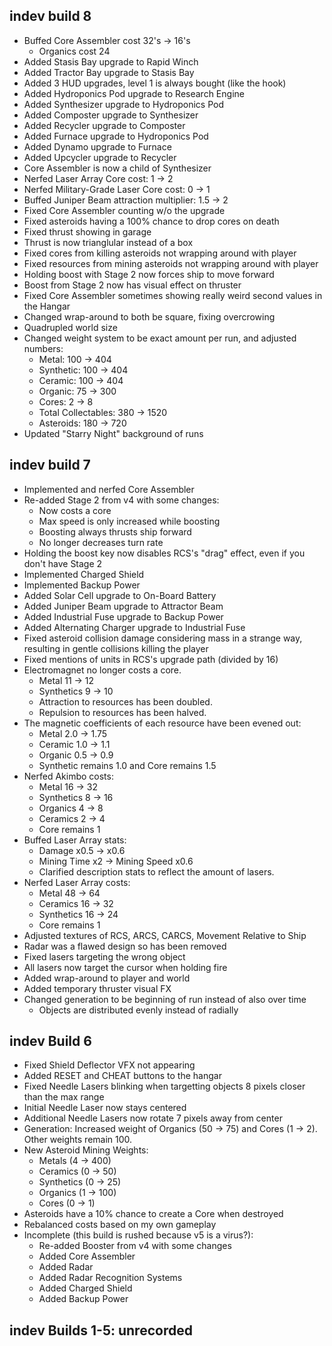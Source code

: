 ## indev build 8

- Buffed Core Assembler cost 32's -> 16's
	- Organics cost 24
- Added Stasis Bay upgrade to Rapid Winch
- Added Tractor Bay upgrade to Stasis Bay
- Added 3 HUD upgrades, level 1 is always bought (like the hook)
- Added Hydroponics Pod upgrade to Research Engine
- Added Synthesizer upgrade to Hydroponics Pod
- Added Composter upgrade to Synthesizer
- Added Recycler upgrade to Composter
- Added Furnace upgrade to Hydroponics Pod
- Added Dynamo upgrade to Furnace
- Added Upcycler upgrade to Recycler
- Core Assembler is now a child of Synthesizer
- Nerfed Laser Array Core cost: 1 -> 2
- Nerfed Military-Grade Laser Core cost: 0 -> 1
- Buffed Juniper Beam attraction multiplier: 1.5 -> 2
- Fixed Core Assembler counting w/o the upgrade
- Fixed asteroids having a 100% chance to drop cores on death
- Fixed thrust showing in garage
- Thrust is now trianglular instead of a box
- Fixed cores from killing asteroids not wrapping around with player
- Fixed resources from mining asteroids not wrapping around with player
- Holding boost with Stage 2 now forces ship to move forward
- Boost from Stage 2 now has visual effect on thruster
- Fixed Core Assembler sometimes showing really weird second values in the Hangar
- Changed wrap-around to both be square, fixing overcrowing
- Quadrupled world size
- Changed weight system to be exact amount per run, and adjusted numbers:
	- Metal: 100 -> 404
	- Synthetic: 100 -> 404
	- Ceramic: 100 -> 404
	- Organic: 75 -> 300
	- Cores: 2 -> 8
	- Total Collectables: 380 -> 1520
	- Asteroids: 180 -> 720
- Updated "Starry Night" background of runs

## indev build 7

- Implemented and nerfed Core Assembler
- Re-added Stage 2 from v4 with some changes:
	- Now costs a core
	- Max speed is only increased while boosting
	- Boosting always thrusts ship forward
	- No longer decreases turn rate
- Holding the boost key now disables RCS's "drag" effect, even if you don't have Stage 2
- Implemented Charged Shield
- Implemented Backup Power
- Added Solar Cell upgrade to On-Board Battery
- Added Juniper Beam upgrade to Attractor Beam
- Added Industrial Fuse upgrade to Backup Power
- Added Alternating Charger upgrade to Industrial Fuse
- Fixed asteroid collision damage considering mass in a strange way, resulting in gentle collisions killing the player
- Fixed mentions of units in RCS's upgrade path (divided by 16)
- Electromagnet no longer costs a core.
	- Metal 11 -> 12
	- Synthetics 9 -> 10
	- Attraction to resources has been doubled.
	- Repulsion to resources has been halved.
- The magnetic coefficients of each resource have been evened out:
	- Metal 2.0 -> 1.75
	- Ceramic 1.0 -> 1.1
	- Organic 0.5 -> 0.9
	- Synthetic remains 1.0 and Core remains 1.5
- Nerfed Akimbo costs:
	- Metal 16 -> 32
	- Synthetics 8 -> 16
	- Organics 4 -> 8
	- Ceramics 2 -> 4
	- Core remains 1
- Buffed Laser Array stats:
	- Damage x0.5 -> x0.6
	- Mining Time x2 -> Mining Speed x0.6
	- Clarified description stats to reflect the amount of lasers.
- Nerfed Laser Array costs:
	- Metal 48 -> 64
	- Ceramics 16 -> 32
	- Synthetics 16 -> 24
	- Core remains 1
- Adjusted textures of RCS, ARCS, CARCS, Movement Relative to Ship
- Radar was a flawed design so has been removed
- Fixed lasers targeting the wrong object
- All lasers now target the cursor when holding fire
- Added wrap-around to player and world
- Added temporary thruster visual FX
- Changed generation to be beginning of run instead of also over time
	- Objects are distributed evenly instead of radially

## indev Build 6

- Fixed Shield Deflector VFX not appearing
- Added RESET and CHEAT buttons to the hangar
- Fixed Needle Lasers blinking when targetting objects 8 pixels closer than the max range
- Initial Needle Laser now stays centered
- Additional Needle Lasers now rotate 7 pixels away from center
- Generation: Increased weight of Organics (50 -> 75) and Cores (1 -> 2). Other weights remain 100.
- New Asteroid Mining Weights: 
	- Metals (4 -> 400)
	- Ceramics (0 -> 50)
	- Synthetics (0 -> 25)
	- Organics (1 -> 100)
	- Cores (0 -> 1)
- Asteroids have a 10% chance to create a Core when destroyed
- Rebalanced costs based on my own gameplay
- Incomplete (this build is rushed because v5 is a virus?):
	- Re-added Booster from v4 with some changes
	- Added Core Assembler
	- Added Radar
	- Added Radar Recognition Systems
	- Added Charged Shield
	- Added Backup Power

## indev Builds 1-5: unrecorded
